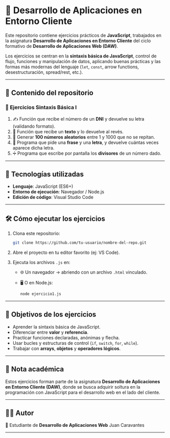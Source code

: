 # 📘  Desarrollo de Aplicaciones en Entorno Cliente

Este repositorio contiene ejercicios prácticos de **JavaScript**, trabajados en la asignatura **Desarrollo de Aplicaciones en Entorno Cliente** del ciclo formativo de **Desarrollo de Aplicaciones Web (DAW)**.

Los ejercicios se centran en la **sintaxis básica de JavaScript**, control de flujo, funciones y manipulación de datos, aplicando buenas prácticas y las formas más modernas del lenguaje (`let`, `const`, arrow functions, desestructuración, spread/rest, etc.).

---

## 📂 Contenido del repositorio

### 🔹 Ejercicios Sintaxis Básica I

1. ✍️ Función que recibe el número de un **DNI** y devuelve su letra (validando formato).
2. 🔄 Función que recibe un **texto** y lo devuelve al revés.
3. 🎲 Generar **100 números aleatorios** entre 1 y 1000 que no se repitan.
4. 🔎 Programa que pide una **frase** y una **letra**, y devuelve cuántas veces aparece dicha letra.
5. ➗ Programa que escribe por pantalla los **divisores** de un número dado.

---

## 🚀 Tecnologías utilizadas

* **Lenguaje**: JavaScript (ES6+)
* **Entorno de ejecución**: Navegador / Node.js
* **Edición de código**: Visual Studio Code

---

## 🛠️ Cómo ejecutar los ejercicios

1. Clona este repositorio:

   ```bash
   git clone https://github.com/tu-usuario/nombre-del-repo.git
   ```
2. Abre el proyecto en tu editor favorito (ej: VS Code).
3. Ejecuta los archivos `.js` en:

   * 🌐 Un navegador → abriendo con un archivo `.html` vinculado.
   * 🖥️ O en Node.js:

     ```bash
     node ejercicio1.js
     ```

---

## 🎯 Objetivos de los ejercicios

* Aprender la sintaxis básica de JavaScript.
* Diferenciar entre **valor** y **referencia**.
* Practicar funciones declaradas, anónimas y flecha.
* Usar bucles y estructuras de control (`if`, `switch`, `for`, `while`).
* Trabajar con **arrays**, **objetos** y **operadores lógicos**.

---

## 📌 Nota académica

Estos ejercicios forman parte de la asignatura **Desarrollo de Aplicaciones en Entorno Cliente (DAW)**, donde se busca adquirir soltura en la programación con JavaScript para el desarrollo web en el lado del cliente.

---

## 👨‍💻 Autor
📍 Estudiante de **Desarrollo de Aplicaciones Web**
Juan Caravantes

---

